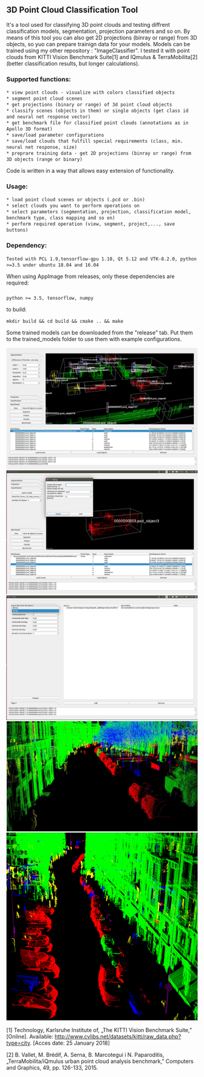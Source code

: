 ## 3D Point Cloud Classification Tool

It's a tool used for classifying 3D point clouds and testing diffrent classification models, segmentation, projection parameters and so on. By means of this tool you can also get 2D projections (binray or range) from 3D objects, so yuo can prepare trainign data for your models. Models can be trained using my other repository : "ImageClassifier".
I tested it with point clouds from KITTI Vision Benchmark Suite[1] and IQmulus & TerraMobilita[2] (better classification results, but longer calculations).  

### Supported functions:
	* view point clouds - visualize with colors classified objects 
	* segment point cloud scenes
	* get projections (binary or range) of 3d point cloud objects
	* classify scenes (objects in them) or single objects (get class id and neural net response vector)
	* get benchmark file for classified point clouds (annotations as in Apollo 3D format)
	* save/load parameter configurations
	* save/load clouds that fulfill special requirements (class, min. neural net response, size)
	* preprare training data - get 2D projections (binray or range) from 3D objects (range or binary) 

Code is written in a way that allows easy extension of functionality.

### Usage:
	* load point cloud scenes or objects (.pcd or .bin)
	* select clouds you want to perform operations on
	* select parameters (segmentation, projection, classification model, benchmark type, class mapping and so on)
	* perform required operation (view, segment, project,..., save buttons)

### Dependency:
	Tested with PCL 1.9,tensorflow-gpu 1.10, Qt 5.12 and VTK-8.2.0, python >=3.5 under ubuntu 18.04 and 16.04
 
When using AppImage from releases, only these dependencies are required:
###     
	python >= 3.5, tensorflow, numpy
	
to build:
```
mkdir build && cd build && cmake .. && make
```

Some trained models can be downloaded from the "release" tab. Put them to the trained_models folder to use them with example configurations.
	
![Alt text](screenshots/3DPointCloudClassification_screenshot.png "Optional Title")
![Alt text](screenshots/3DPointCloudClassification_screenshot_1.png "Optional Title")
![Alt text](screenshots/3DPointCloudClassification_screenshot_2.png "Optional Title")
![Alt text](screenshots/classification_result_IQ&T.png "Classification result IQmulus & TerraMobilita dataset")
![Alt text](screenshots/classification_result_IQ&T_1.png "Classification result IQmulus & TerraMobilita dataset")


[1] Technology, Karlsruhe Institute of, „The KITTI Vision Benchmark Suite,” [Online].
Available: http://www.cvlibs.net/datasets/kitti/raw_data.php?type=city. [Acces date: 25 January 2018]

[2] B. Vallet, M. Brédif, A. Serna, B. Marcotegui i N. Paparoditis, „TerraMobilita/iQmulus
urban point cloud analysis benchmark,” Computers and Graphics, 49, pp. 126-133, 2015.

